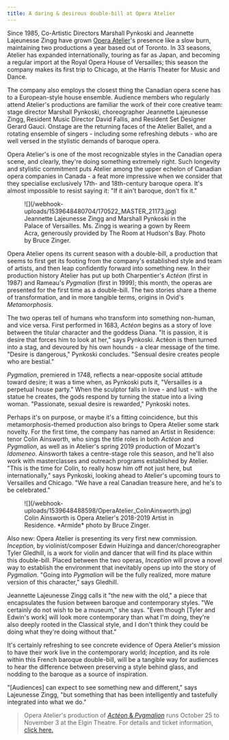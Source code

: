 ```yaml
---
title: A daring & desirous double-bill at Opera Atelier
---
```


Since 1985, Co-Artistic Directors Marshall Pynkoski and Jeannette Lajeunesse Zingg have grown [Opera Atelier](/scene/companies/opera-atelier/)'s presence like a slow burn, maintaining two productions a year based out of Toronto. In 33 seasons, Atelier has expanded internationally, touring as far as Japan, and becoming a regular import at the Royal Opera House of Versailles; this season the company makes its first trip to Chicago, at the Harris Theater for Music and Dance.

The company also employs the closest thing the Canadian opera scene has to a European-style house ensemble. Audience members who regularly attend Atelier's productions are familiar the work of their core creative team: stage director Marshall Pynkoski, choreographer Jeannette Lajeunesse Zingg, Resident Music Director David Fallis, and Resident Set Designer Gerard Gauci. Onstage are the returning faces of the Atelier Ballet, and a rotating ensemble of singers - including some refreshing debuts - who are well versed in the stylistic demands of baroque opera.

Opera Atelier's is one of the most recognizable styles in the Canadian opera scene, and clearly, they're doing something extremely right. Such longevity and stylistic commitment puts Atelier among the upper echelon of Canadian opera companies in Canada - a feat more impressive when we consider that they specialise exclusively 17th- and 18th-century baroque opera. It's almost impossible to resist saying it: "If it ain't baroque, don't fix it."

<figure data-type="image">
![](/webhook-uploads/1539648480704/170522_MASTER_21173.jpg)
<figcaption>Jeannette Lajeunesse Zingg and Marshall Pynkoski in the Palace of Versailles. Ms. Zingg is wearing a gown by Reem Acra, generously provided by The Room at Hudson's Bay. Photo by Bruce Zinger.</figcaption>
</figure>

Opera Atelier opens its current season with a double-bill, a production that seems to first get its footing from the company's established style and team of artists, and then leap confidently forward into something new. In their production history Atelier has put up both Charpentier's *Actéon* (first in 1987) and Rameau's *Pygmalion* (first in 1999); this month, the operas are presented for the first time as a double-bill. The two stories share a theme of transformation, and in more tangible terms, origins in Ovid's *Metamorphosis*.

The two operas tell of humans who transform into something non-human, and vice versa. First performed in 1683, *Actéon* begins as a story of love between the titular character and the goddess Diana. "It is passion, it is desire that forces him to look at her," says Pynkoski. Actéon is then turned into a stag, and devoured by his own hounds - a clear message of the time. "Desire is dangerous," Pynkoski concludes. "Sensual desire creates people who are bestial."

*Pygmalion*, premiered in 1748, reflects a near-opposite social attitude toward desire; it was a time when, as Pynkoski puts it, "Versailles is a perpetual house party." When the sculptor falls in love - and lust - with the statue he creates, the gods respond by turning the statue into a living woman.  "Passionate, sexual desire is rewarded," Pynkoski notes.

Perhaps it's on purpose, or maybe it's a fitting coincidence, but this metamorphosis-themed production also brings to Opera Atelier some stark novelty. For the first time, the company has named an Artist in Residence: tenor Colin Ainsworth, who sings the title roles in both *Actéon* and *Pygmalion*, as well as in Atelier's spring 2019 production of Mozart's *Idomeneo*. Ainsworth takes a centre-stage role this season, and he'll also work with masterclasses and outreach programs established by Atelier. "This is the time for Colin, to really hosw him off not just here, but internationally," says Pynkoski, looking ahead to Atelier's upcoming tours to Versailles and Chicago. "We have a real Canadian treasure here, and he's to be celebrated."

<figure data-type="image">
![](/webhook-uploads/1539648488598/OperaAtelier_ColinAinsworth.jpg)
<figcaption>Colin Ainsworth is Opera Atelier's 2018-2019 Artist in Residence. *Armide* photo by Bruce Zinger.</figcaption>
</figure>

Also new: Opera Atelier is presenting its very first new commission. *Inception*, by violinist/composer Edwin Huizinga and dancer/choreographer Tyler Gledhill, is a work for violin and dancer that will find its place within this double-bill. Placed between the two operas, *Inception* will prove a novel way to establish the environment that inevitably opens up into the story of *Pygmalion*. "Going into *Pygmalion* will be the fully realized, more mature version of this character," says Gledhill. 

Jeannette Lajeunesse Zingg calls it "the new with the old," a piece that encapsulates the fusion between baroque and contemporary styles.  "We certainly do not wish to be a museum," she says. "Even though [Tyler and Edwin's work] will look more contemporary than what I'm doing, they're also deeply rooted in the Classical style, and I don't think they could be doing what they're doing without that."

It's certainly refreshing to see concrete evidence of Opera Atelier's mission to have their work live in the contemporary world; *Inception*, and its role within this French baroque double-bill, will be a tangible way for audiences to hear the difference between preserving a style behind glass, and nodding to the baroque as a source of inspiration.

"[Audiences] can expect to see something new and different," says Lajeunesse Zingg, "but something that has been intelligently and tastefully integrated into what we do."

>Opera Atelier's production of [*Actéon* & *Pygmalion*](https://operaatelier.com/season/2018-2019-season/) runs October 25 to November 3 at the Elgin Theatre. For details and ticket information, [click here.](https://www.ticketmaster.ca/Opera-Atelier-tickets/artist/29535?tm_link=artist_artistvenue_module)
